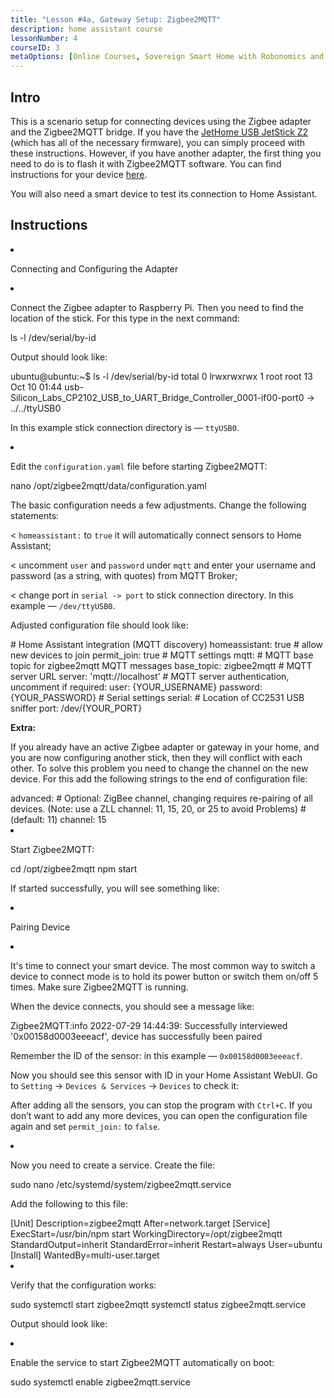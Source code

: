 ```yaml
---
title: "Lesson #4a, Gateway Setup: Zigbee2MQTT"
description: home assistant course
lessonNumber: 4
courseID: 3
metaOptions: [Online Courses, Sovereign Smart Home with Robonomics and Home Assistant]
---
```



<section class="container__reg">

## Intro

This is a scenario setup for connecting devices using the Zigbee adapter and the Zigbee2MQTT bridge. If you have the [JetHome USB JetStick Z2](https://jethome.ru/z2/?sl=en) (which has all of the necessary firmware), you can simply proceed with these instructions. However, if you have another adapter, the first thing you need to do is to flash it with Zigbee2MQTT software. You can find instructions for your device [here](https://www.zigbee2mqtt.io/guide/adapters/).

You will also need a smart device to test its connection to Home Assistant.

</section>

<section class="container__reg">

## Instructions

<List type="numbers">

<li>

Connecting and Configuring the Adapter

<List>

<li>

Connect the Zigbee adapter to Raspberry Pi. Then you need to find the location of the stick. For this type in the next command:

<LessonCodeWrapper language="bash">
ls -l /dev/serial/by-id
</LessonCodeWrapper>

Output should look like:

<LessonCodeWrapper language="bash" codeClass="big-code">
ubuntu@ubuntu:~$ ls -l /dev/serial/by-id
total 0
lrwxrwxrwx 1 root root 13 Oct 10 01:44 usb-Silicon_Labs_CP2102_USB_to_UART_Bridge_Controller_0001-if00-port0 -> ../../ttyUSB0
</LessonCodeWrapper>

In this example stick connection directory is — <code>ttyUSB0</code>.
</li>

<li>

Edit the <code>configuration.yaml</code> file before starting Zigbee2MQTT:

<LessonCodeWrapper language="bash">
nano /opt/zigbee2mqtt/data/configuration.yaml
</LessonCodeWrapper>

The basic configuration needs a few adjustments. Change the following statements:

< <code>homeassistant:</code> to <code>true</code> it will automatically connect sensors to Home Assistant;

< uncomment <code>user</code> and <code>password</code> under <code>mqtt</code> and enter your username and password (as a string, with quotes) from MQTT Broker;

< change port in <code>serial -> port</code> to stick connection directory. In this example — <code>/dev/ttyUSB0</code>.

Adjusted configuration file should look like:

<LessonCodeWrapper language="bash">
# Home Assistant integration (MQTT discovery)
homeassistant: true
# allow new devices to join
permit_join: true
# MQTT settings
mqtt:
  # MQTT base topic for zigbee2mqtt MQTT messages
  base_topic: zigbee2mqtt
  # MQTT server URL
  server: 'mqtt://localhost'
  # MQTT server authentication, uncomment if required:
  user: {YOUR_USERNAME}
  password: {YOUR_PASSWORD}
# Serial settings
serial:
  # Location of CC2531 USB sniffer
  port: /dev/{YOUR_PORT}
</LessonCodeWrapper>


**Extra:**

If you already have an active Zigbee adapter or gateway in your home, and you are now configuring another stick, then they will conflict with each other. To solve this problem you need to change the channel on the new device. For this add the following strings to the end of configuration file:


<LessonCodeWrapper language="bash" codeClass="big-code">
advanced:
  # Optional: ZigBee channel, changing requires re-pairing of all devices. (Note: use a ZLL channel: 11, 15, 20, or 25 to avoid Problems)
  # (default: 11)
  channel: 15
</LessonCodeWrapper>
</li>

<li>

Start Zigbee2MQTT:

<LessonCodeWrapper language="bash">
cd /opt/zigbee2mqtt
npm start
</LessonCodeWrapper>

If started successfully, you will see something like:

<LessonImages src="smart-house-course/lesson-4-a-1.jpg" alt="code"/>
</li>
</List>
</li>

<li>

Pairing Device

<List>

<li>

It's time to connect your smart device. The most common way to switch a device to connect mode is to hold its power button or switch them on/off 5 times. Make sure Zigbee2MQTT is running.

When the device connects, you should see a message like:

<LessonCodeWrapper language="bash" codeClass="big-code">
Zigbee2MQTT:info  2022-07-29 14:44:39: Successfully interviewed '0x00158d0003eeeacf', device has successfully been paired
</LessonCodeWrapper>

Remember the ID of the sensor: in this example — <code>0x00158d0003eeeacf</code>.

Now you should see this sensor with ID in your Home Assistant WebUI. Go to <code>Setting</code> -> <code>Devices & Services</code> -> <code>Devices</code> to check it:

<LessonImages src="smart-house-course/lesson-4-a-2.jpg" alt="code" imageClasses="mb"/>

After adding all the sensors, you can stop the program with <code>Ctrl+C</code>. If you don’t want to add any more devices, you can open the configuration file again and set <code>permit_join:</code> to <code>false</code>.
</li>

<li>

Now you need to create a service. Create the file:

<LessonCodeWrapper language="bash">
sudo nano /etc/systemd/system/zigbee2mqtt.service
</LessonCodeWrapper>

Add the following to this file:

<LessonCodeWrapper language="json">
[Unit]
Description=zigbee2mqtt
After=network.target 
[Service]
ExecStart=/usr/bin/npm start
WorkingDirectory=/opt/zigbee2mqtt
StandardOutput=inherit
StandardError=inherit
Restart=always
User=ubuntu
[Install]
WantedBy=multi-user.target
</LessonCodeWrapper>
</li>

<li>

Verify that the configuration works:

<LessonCodeWrapper language="bash">
sudo systemctl start zigbee2mqtt
systemctl status zigbee2mqtt.service
</LessonCodeWrapper>

Output should look like:

<LessonImages src="smart-house-course/lesson-4-a-3.jpg" alt="code" imageClasses="mb"/>
</li>

<li>

Enable the service to start Zigbee2MQTT automatically on boot:

<LessonCodeWrapper language="bash">
sudo systemctl enable zigbee2mqtt.service
</LessonCodeWrapper>

</li>
</List>
</li>
</List>
</section>